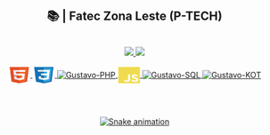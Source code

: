 <center><br><h2>📚 | Fatec Zona Leste (P-TECH)</h2></br></center>

<div align="center">
  <a href="https://github.com/gustavogmuniz">
  <img height="180em" src="https://github-readme-stats.vercel.app/api?username=gustavogmuniz&show_icons=true&theme=dracula&include_all_commits=true&count_private=true"/>
  <img height="180em" src="https://github-readme-stats.vercel.app/api/top-langs/?username=gustavogmuniz&layout=compact&langs_count=7&theme=dracula"/>
</div>
  
  <div align="center" style="display: inline_block"><br>
  <img align="center" alt="Gustavo-HTML" height="30" width="40" src="https://raw.githubusercontent.com/devicons/devicon/master/icons/html5/html5-original.svg">
  <img align="center" alt="Gustavo-CSS" height="30" width="40" src="https://raw.githubusercontent.com/devicons/devicon/master/icons/css3/css3-original.svg">
  <img align="center" alt="Gustavo-PHP" height="30" width="40" src="https://cdn.jsdelivr.net/gh/devicons/devicon/icons/php/php-original.svg" />  
  <img align="center" alt="Gustavo-Js" height="30" width="40" src="https://raw.githubusercontent.com/devicons/devicon/master/icons/javascript/javascript-plain.svg">
  <img align="center" alt="Gustavo-SQL" height="30" width="40" src="https://cdn.jsdelivr.net/gh/devicons/devicon/icons/mysql/mysql-original-wordmark.svg" />
  <img align="center" alt="Gustavo-KOT" height="30" width="40" src="https://cdn.jsdelivr.net/gh/devicons/devicon/icons/kotlin/kotlin-original.svg" />
            
  
##
    
<br />
                                                                                                                                    
   ![Snake animation](https://github.com/gustavogmuniz/gustavogmuniz/blob/output/github-contribution-grid-snake.svg)
                                                                                                                                             
<br />
